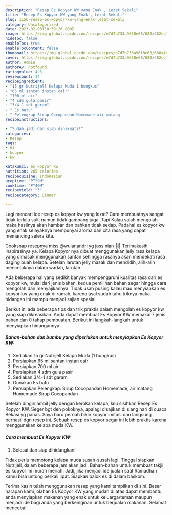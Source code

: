 ```yaml
---
description: "Resep Es Kopyor KW yang Enak , Lezat Sekali"
title: "Resep Es Kopyor KW yang Enak , Lezat Sekali"
slug: 1156-resep-es-kopyor-kw-yang-enak-lezat-sekali
category: Uncategorized
date: 2023-02-03T10:39:26.800Z
image: https://img-global.cpcdn.com/recipes/e7d7b733a96f8e68/680x482cq70/es-kopyor-kw-foto-resep-utama.jpg
hideToc: false
enableToc: true
enableTocContent: false
thumbnail: https://img-global.cpcdn.com/recipes/e7d7b733a96f8e68/680x482cq70/es-kopyor-kw-foto-resep-utama.jpg
cover: https://img-global.cpcdn.com/recipes/e7d7b733a96f8e68/680x482cq70/es-kopyor-kw-foto-resep-utama.jpg
author: Admin
authorAv: notfound
ratingvalue: 4.3
reviewcount: 14
recipeingredient:
- "15 gr Nutrijell Kelapa Muda 1 bungkus"
- "65 ml santan instan cair"
- "700 ml air"
- "4 sdm gula pasir"
- "3/4-1 sdt garam"
- " Es batu"
- " Pelengkap Sirup Cocopandan Homemade air matang                      Homemade Sirup Cocopandan"
recipeinstructions:

- "Sudah jadi dan siap dinikmati!"
categories:
- Resep
tags:
- es
- kopyor
- kw

katakunci: es kopyor kw 
nutrition: 265 calories
recipecuisine: Indonesian
preptime: "PT29M"
cooktime: "PT40M"
recipeyield: "3"
recipecategory: Dinner

---
```



Lagi mencari ide resep es kopyor kw yang lezat? Cara membuatnya sangat tidak terlalu sulit namun tidak gampang juga. Tapi Kalau salah mengolah maka hasilnya akan hambar dan bahkan tidak sedap. Padahal es kopyor kw yang enak selayaknya mempunyai aroma dan cita rasa yang dapat memancing selera kita.


Cooksnap resepnya miss @wulanandri yg joss nian 👍🏻 Terimakasih inspirasinya ya. Kelapa Kopyor nya dibuat menggunakan jelly rasa kelapa yang dimasak menggunakan santan sehingga rasanya akan mendekati rasa daging buah kelapa. Setelah larutan jelly masak dan mendidih, alih-alih mencetaknya dalam wadah, larutan.

Ada beberapa hal yang sedikit banyak mempengaruhi kualitas rasa dari es kopyor kw, mulai dari jenis bahan, kedua pemilihan bahan segar hingga cara mengolah dan menyajikannya. Tidak usah pusing kalau mau menyiapkan es kopyor kw yang enak di rumah, karena asal sudah tahu triknya maka hidangan ini mampu menjadi sajian spesial.


Berikut ini ada beberapa tips dan trik praktis dalam mengolah es kopyor kw yang siap dikreasikan. Anda dapat membuat Es Kopyor KW memakai 7 jenis bahan dan 0 tahap pembuatan. Berikut ini langkah-langkah untuk menyiapkan hidangannya.

<!--inarticleads1-->

##### Bahan-bahan dan bumbu yang diperlukan untuk menyiapkan Es Kopyor KW:

1. Sediakan 15 gr Nutrijell Kelapa Muda (1 bungkus)
1. Persiapkan 65 ml santan instan cair
1. Persiapkan 700 ml air
1. Persiapkan 4 sdm gula pasir
1. Sediakan 3/4-1 sdt garam
1. Gunakan  Es batu
1. Persiapkan  Pelengkap: Sirup Cocopandan Homemade, air matang                      Homemade Sirup Cocopandan


Setelah dingin ambil jelly dengan kerokan kelapa, lalu sisihkan Resep Es Kopyor KW. Seger bgt deh pokoknya, apalagi disajikan di siang hari di cuaca Bekasi yg panas. Saya baru pernah bikin kopyor imitasi dan langsung berhasil dgn resep ini. Sebuah resep es kopyor segar ini lebih praktis karena menggunakan kelapa muda KW. 

<!--inarticleads2-->

##### Cara membuat Es Kopyor KW:


1. Selesai dan siap dihidangkan!

Tidak perlu memotong kelapa muda susah-susah lagi. Tinggal siapkan Nutrijell, dalam beberapa jam akan jadi. Bahan-bahan untuk membuat takjil es kopyor ini murah meriah. Jadi, jika menjadi ide jualan saat Ramadhan kamu bisa untung berkali lipat. Siapkan balok es di dalam baskom. 

Terima kasih telah menggunakan resep yang kami tampilkan di sini. Besar harapan kami, olahan Es Kopyor KW yang mudah di atas dapat membantu anda menyiapkan makanan yang enak untuk keluarga/teman maupun menjadi ide bagi anda yang berkeinginan untuk berjualan makanan. Selamat mencoba!
